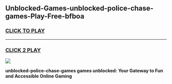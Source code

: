 
## Unblocked-Games-unblocked-police-chase-games-Play-Free-bfboa
<h3>
<a href="https://premium76.site?title=unblocked-police-chase-games&ref=22A">CLICK TO PLAY</a></h3>
<hr>

<h3>
<a href="https://premium76.site?title=unblocked-police-chase-games&ref=22A">CLICK 2 PLAY</a>
  
</h3>

<a href="https://premium76.site?title=unblocked-police-chase-games&ref=22A"><img src="https://clearcache.store/games.png"></a>


**unblocked-police-chase-games games unblocked: Your Gateway to Fun and Accessible Online Gaming**
